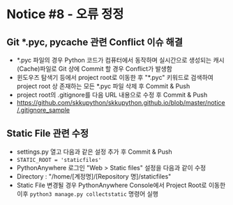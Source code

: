 # Notice #8 - 오류 정정
## Git *.pyc, __pycache__ 관련 Conflict 이슈 해결
* *.pyc 파일의 경우 Python 코드가 컴퓨터에서 동작하며 실시간으로 생성되는 캐시(Cache)파일로 Git 상에 Commit 할 경우 Conflict가 발생함
* 윈도우즈 탐색기 등에서 project root로 이동한 후 "*.pyc" 키워드로 검색하여 project root 상 존재하는 모든 *.pyc 파일 삭제 후 Commit & Push
* project root의 .gitignore를 다음 URL 내용으로 수정 후 Commit & Push
* https://github.com/skkupython/skkupython.github.io/blob/master/notice/.gitignore_sample

## Static File 관련 수정
* settings.py 열고 다음과 같은 설정 추가 후 Commit & Push
* ```STATIC_ROOT = 'staticfiles'```
* PythonAnywhere 로그인 "Web > Static files" 설정을 다음과 같이 수정
* Directory : "/home/[계정명]/[Repository 명]/staticfiles"
* Static File 변경될 경우 PythonAnywhere Console에서 Project Root로 이동한 이후 ```python3 manage.py collectstatic``` 명령어 실행